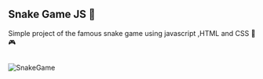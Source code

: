 <h2>Snake Game JS 🐍</h2>
Simple project of the famous snake game using javascript ,HTML and CSS 🐍🎮

##

![SnakeGame](https://user-images.githubusercontent.com/58111836/154523413-904b538b-e526-40ce-8037-769920b26410.gif)

